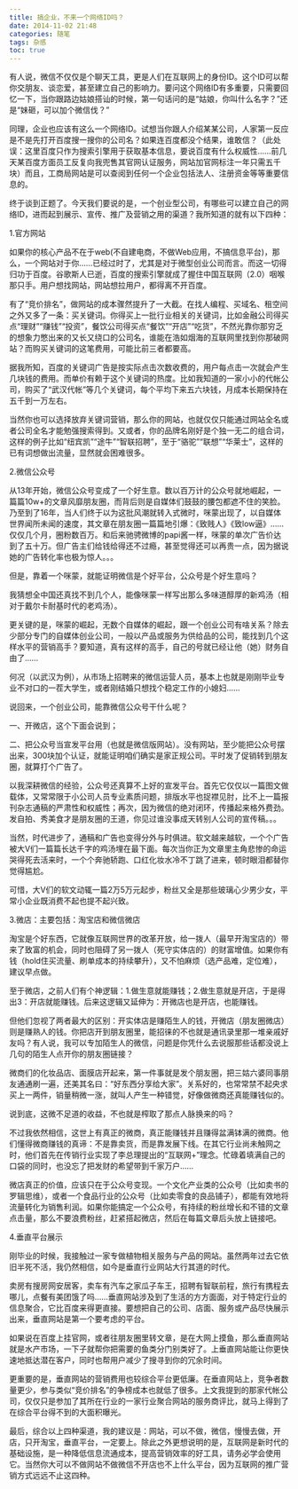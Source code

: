 ```yaml
---
title: 搞企业，不来一个网络ID吗？
date: 2014-11-02 21:48
categories: 随笔
tags: 杂感
toc: true
---
```

有人说，微信不仅仅是个聊天工具，更是人们在互联网上的身份ID。这个ID可以帮你交朋友、谈恋爱，甚至建立自己的影响力。要问这个网络ID有多重要，只需要回忆一下，当你跟路边姑娘搭讪的时候，第一句话问的是“姑娘，你叫什么名字？”还是“妹砸，可以加个微信伐？”

同理，企业也应该有这么一个网络ID。试想当你跟人介绍某某公司，人家第一反应是不是先打开百度搜一搜你的公司名？如果连百度都没个结果，谁敢信？（此处误：这里百度只作为搜索引擎用于获取基本信息，要说百度有什么权威性……前几天某百度方面员工反复向我兜售其官网认证服务，网站加官网标注一年只需五千块）而且，工商局网站是可以查阅到任何一个企业包括法人、注册资金等等重要信息的。

终于谈到正题了。今天我们要说的是，一个创业型公司，有哪些可以建立自己的网络ID，进而起到展示、宣传、推广及营销之用的渠道？我所知道的就有以下四种：

1.官方网站

如果你的核心产品不在于web(不自建电商，不做Web应用，不搞信息平台)，那么，一个网站对于你……已经过时了，尤其是对于微型创业公司而言。而这一切得归功于百度。谷歌斯人已逝，百度的搜索引擎就成了握住中国互联网（2.0）咽喉那只手。用户想找网站，网站想拉用户，都得离不开百度。

有了“竞价排名”，做网站的成本骤然提升了一大截。在找人编程、买域名、租空间之外又多了一条：买关键词。你得买上一批行业相关的关键词，比如金融公司得买点“理财”“赚钱”“投资”，餐饮公司得买点“餐饮”“开店”“吃货”，不然光靠你那穷乏的想象力憋出来的又长又绕口的公司名，谁能在浩如烟海的互联网里找到你那破网站？而购买关键词的这笔费用，可能比前三者都要高。

据我所知，百度的关键词广告是按实际点击次数收费的，用户每点击一次就会产生几块钱的费用。而单价有赖于这个关键词的热度。比如我知道的一家小小的代帐公司，购买了“武汉代帐”等几个关键词，每个平均下来五六块钱，月成本长期保持在五千到一万左右。

当然你也可以选择放弃关键词营销，那么你的网站，也就仅仅只能通过网站全名或者公司全名才能勉强搜索得到。又或者，你的品牌名刚好是个独一无二的组合词，这样的例子比如“纽宾凯”“途牛”“智联招聘”，至于“骆驼”“联想”“华莱士”，这样的已有词想做出流量，显然就会困难很多。


2.微信公众号

从13年开始，微信公众号变成了一个好生意。数以百万计的公众号就地崛起，一篇篇10w+的文章风靡朋友圈，而背后则是自媒体们鼓鼓的腰包都遮不住的笑脸。乃至到了16年，当人们终于以为这批风潮就转入式微时，咪蒙出现了，以自媒体世界闻所未闻的速度，其文章在朋友圈一篇篇地引爆：《致贱人》《致low逼》……仅仅几个月，圈粉数百万。和后来驰骋微博的papi酱一样，咪蒙的单次广告价达到了五十万。但广告主们给钱给得还不过瘾，甚至觉得还可以再贵一点，因为据说她的广告转化率也极为惊人。。。

但是，靠着一个咪蒙，就能证明微信是个好平台，公众号是个好生意吗？

我猜想全中国还真找不到几个人，能像咪蒙一样写出那么多味道醇厚的新鸡汤（相对于戴尔卡耐基时代的老鸡汤）。

更关键的是，咪蒙的崛起，无数个自媒体的崛起，跟一个创业公司有啥关系？除去少部分专门的自媒体创业公司，一般以产品或服务为供给品的公司，能找到几个这样水平的营销高手？要知道，真有这样的高手，自己的号就已经让他（她）财务自由了……

何况（以武汉为例），从市场上招聘来的微信运营人员，基本上也就是刚刚毕业专业不对口的一茬大学生，或者刚结婚只想找个稳定工作的小媳妇……

说回来，一个创业公司，能靠微信公众号干什么呢？

一、开微店，这个下面会说到；

二、把公众号当宣发平台用（也就是微信版网站）。没有网站，至少能把公众号摆出来，300块加个认证，就能证明咱们确实是家正规公司。平时发了促销转到朋友圈，就算打个广告了。

以我深耕微信的经验，公众号还真算不上好的宣发平台。首先它仅仅以一篇图文做载体，又常常限于小公司人员专业素质问题，排版水平也捉襟见肘，比不上一篇报刊杂志通稿的严肃性和权威性；再次，因为微信的绝对闭环，传播起来格外费劲。发自拍、秀美食才是朋友圈的王道，你见过谁没事成天转别人公司的宣传稿。。。

当然，时代进步了，通稿和广告也变得分外与时俱进。软文越来越软，一个个广告被大V们一篇篇长达千字的鸡汤埋在最下面。每次当你正为文章里主角悲惨的命运哭得死去活来时，一个个奔驰轿跑、口红化妆水冷不丁跳了进来，顿时眼泪都替你觉得尴尬。

可惜，大V们的软文动辄一篇2万5万元起步，粉丝又全是那些玻璃心少男少女，平常小企业既消费不起也提不起兴致。


3.微店：主要包括：淘宝店和微信微店

淘宝是个好东西，它就像互联网世界的改革开放，给一拨人（最早开淘宝店的）带来了致富的机会，同时也阻碍了另一拨人（死守实体店的）的财富增值。如果你有钱（hold住买流量、刷单成本的持续攀升），又不怕麻烦（选产品难，定位难），建议早点做。

至于微店，之前人们有个神逻辑：1.做生意就能赚钱；2.做生意就是开店，于是得出3：开店就能赚钱。后来这逻辑又延伸为：开微店也是开店，也能赚钱。

但他们忽视了两者最大的区别：开实体店是赚陌生人的钱，开微店（朋友圈微店）则是赚熟人的钱。你把店开到朋友圈里，能招徕的不也就是通讯录里那一堆亲戚好友吗？有人说，我可以专加陌生人的微信，问题是你凭什么去说服那些话都没说上几句的陌生人点开你的朋友圈链接？

微商们的化妆品店、面膜店开起来，第一件事就是发个朋友圈，把三姑六婆同事朋友通通刷一遍，还美其名曰：“好东西分享给大家”。关系好的，也常常禁不起央求买上一两件，销量稍微一涨，就叫人产生一种错觉，好像做微商还真能赚钱似的。

说到底，这微不足道的收益，不也就是榨取了那点人脉换来的吗？

不过我依然相信，这世上有真正的微商，真正能赚钱并且赚得盆满钵满的微商。他们懂得微商赚钱的真谛：不是靠卖货，而是靠发展下线。在其它行业尚未触网之时，他们首先在传销行业实现了李总理提出的“互联网+”理念。忙碌着填满自己的口袋的同时，也没忘了把发财的希望带到千家万户……

微店真正的价值，应该只在于公众号变现。一个文化产业类的公众号（比如卖书的罗辑思维），或者一个食品行业的公众号（比如卖零食的良品铺子），都能有效地将流量转化为销售利润。如果你能搞定一个公众号，有持续的粉丝增长和不错的文章点击量，那么不要浪费粉丝，赶紧搭起微店，然后在每篇文章后头放上链接吧。

4.垂直平台展示

刚毕业的时候，我接触过一家专做植物相关服务与产品的网站。虽然两年过去它依旧半死不活，我仍然相信，如今是垂直行业网站大行其道的时代。

卖房有搜房网安居客，卖车有汽车之家瓜子车王，招聘有智联前程，旅行有携程去哪儿，点餐有美团饿了吗……垂直网站涉及到了生活的方方面面，对于特定行业的信息聚合，它比百度来得更直接。要想把自己的公司、店面、服务或产品尽快展示出来，垂直网站是第一个要考虑的平台。

如果说在百度上挂官网，或者往朋友圈里转文章，是在大网上摸鱼，那么垂直网站就是水产市场，一下子就帮你把需要的鱼类分门别类好了。上垂直网站能让你更快速地抵达潜在客户，同时也帮用户减少了搜寻到你的冗余时间。

更重要的是，垂直网站的营销费用也较综合平台更低廉。在垂直网站上，竞争者数量更少，参与类似“竞价排名”的争榜成本也就低了很多。上文我提到的那家代帐公司，仅仅只是参加了其所在行业的一家行业聚合网站的服务商评比，就马上得到了在综合平台得不到的大面积曝光。

最后，综合以上四种渠道，我的建议是：网站，可以不做，微信，慢慢去做，开店，只开淘宝，垂直平台，一定要上。除此之外更想说明的是，互联网是新时代的基础设施，是一种降低信息流通成本，提高营销效率的好工具，请务必学会使用它。当然你大可以不做网站不做微信不开店也不上什么平台，因为互联网的推广营销方式远远不止这四种。

